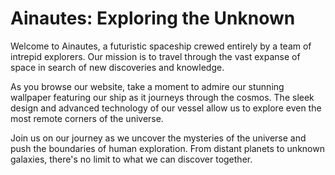 <!--font:Montserrat-->

# Ainautes: Exploring the Unknown

Welcome to Ainautes, a futuristic spaceship crewed entirely by a team of intrepid explorers. Our mission is to travel through the vast expanse of space in search of new discoveries and knowledge.

As you browse our website, take a moment to admire our stunning wallpaper featuring our ship as it journeys through the cosmos. The sleek design and advanced technology of our vessel allow us to explore even the most remote corners of the universe.

Join us on our journey as we uncover the mysteries of the universe and push the boundaries of human exploration. From distant planets to unknown galaxies, there's no limit to what we can discover together.

<!--

Write me markdown content of website with wallpaper:

"A futuristic spaceship crewed entirely by Ainautes, traveling through the vast expanse of space on a mission of discovery."

The header of the page should not be copy of the text but rather a real content of the website which is using this wallpaper.


---


# Ainautes: Exploring the Unknown

Welcome to Ainautes, a futuristic spaceship crewed entirely by a team of intrepid explorers. Our mission is to travel through the vast expanse of space in search of new discoveries and knowledge.

As you browse our website, take a moment to admire our stunning wallpaper featuring our ship as it journeys through the cosmos. The sleek design and advanced technology of our vessel allow us to explore even the most remote corners of the universe.

Join us on our journey as we uncover the mysteries of the universe and push the boundaries of human exploration. From distant planets to unknown galaxies, there's no limit to what we can discover together.


---


Write me a Google font which is best fitting for the website.

Pick from the list:
- Alegreya
- Montserrat
- Orbitron
- Cabin
- Cinzel
- Poppins
- Open Sans
- Lobster
- Creepster
- Playfair Display
- Cinzel Decorative
- Futura
- Barlow Condensed
- Great Vibes
- Lato
- Inter
- Dancing Script
- IBM Plex Sans
- Raleway
- Cormorant Garamond
- Roboto
- Exo 2


Write just the font name nothing else.


---


Montserrat

-->
